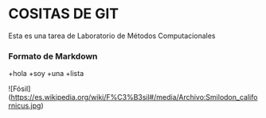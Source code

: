 # COSITAS DE GIT
Esta es una tarea de Laboratorio de Métodos Computacionales

### Formato de Markdown

+hola
+soy
+una 
+lista

![Fósil] (https://es.wikipedia.org/wiki/F%C3%B3sil#/media/Archivo:Smilodon_californicus.jpg)
